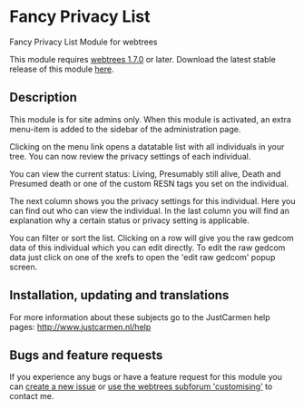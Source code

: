 Fancy Privacy List
==================

Fancy Privacy List Module for webtrees

This module requires [webtrees 1.7.0](https://github.com/fisharebest/webtrees) or later. Download the latest stable release of this module [here](https://github.com/JustCarmen/fancy_privacy_list/releases/latest).

Description
-----------
This module is for site admins only. When this module is activated, an extra menu-item is added to the sidebar of the administration page.

Clicking on the menu link opens a datatable list with all individuals in your tree. You can now review the privacy settings of each individual.

You can view the current status: Living, Presumably still alive, Death and Presumed death or one of the custom RESN tags you set on the individual.

The next column shows you the privacy settings for this individual. Here you can find out who can view the individual.
In the last column you will find an explanation why a certain status or privacy setting is applicable.

You can filter or sort the list. Clicking on a row will give you the raw gedcom data of this individual which you can edit directly. To edit the raw gedcom data just click on one of the xrefs to open the 'edit raw gedcom' popup screen.

Installation, updating and translations
---------------------------------------
For more information about these subjects go to the JustCarmen help pages: http://www.justcarmen.nl/help

Bugs and feature requests
-------------------------
If you experience any bugs or have a feature request for this module you can [create a new issue](https://github.com/JustCarmen/fancy_privacy_list/issues?state=open) or [use the webtrees subforum 'customising'](http://www.webtrees.net/index.php/en/forum/4-customising) to contact me.
